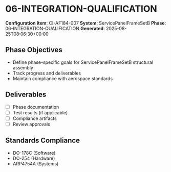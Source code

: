 # 06-INTEGRATION-QUALIFICATION

**Configuration Item**: CI-AF184-007
**System**: ServicePanelFrameSetB
**Phase**: 06-INTEGRATION-QUALIFICATION
**Generated**: 2025-08-25T08:06:30+00:00

## Phase Objectives
- Define phase-specific goals for ServicePanelFrameSetB structural assembly
- Track progress and deliverables
- Maintain compliance with aerospace standards

## Deliverables
- [ ] Phase documentation
- [ ] Test results (if applicable)
- [ ] Compliance artifacts
- [ ] Review approvals

## Standards Compliance
- DO-178C (Software)
- DO-254 (Hardware)
- ARP4754A (Systems)

